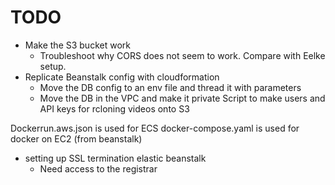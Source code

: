 # TODO

- Make the S3 bucket work
  - Troubleshoot why CORS does not seem to work. Compare with Eelke setup.
- Replicate Beanstalk config with cloudformation
  - Move the DB config to an env file and thread it with parameters
  - Move the DB in the VPC and make it private
Script to make users and API keys for rcloning videos onto S3

Dockerrun.aws.json is used for ECS
docker-compose.yaml is used for docker on EC2 (from beanstalk)
- setting up SSL termination elastic beanstalk
  - Need access to the registrar
